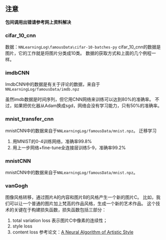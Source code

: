 ## 注意
**包间调用出错请参考网上资料解决**

### cifar_10_cnn
数据：`NNLearningLog\famousData\cifar-10-batches-py`
cifar_10_cnn的数据是图片，它的工作就是将图片分类成10类。
数据的获取方式和上面的几个例程一样。

### imdbCNN
ImdbCNN中的数据是有关于评论的数据，来自于`NNLearningLog/famousData/imdb.npz`

虽然imdb数据是时间序列，但它用CNN网络来训练可以达到80%的准确率。
不过，如果把优化器从Adam换成sgd，网络会没有学习能力，只有50%的准确率。

### mnist_transfer_cnn
mnistCNN中的数据来自于`NNLearningLog/famousData/mnist.npz`。
迁移学习
1. 用MNIST的0-4训练网络，准确率99.8%
2. 用上一步网络+fine-tune全连接层训练5-9，准确率99.2%

### mnistCNN
mnistCNN中的数据来自于`NNLearningLog/famousData/mnist.npz`。

### vanGogh
图像风格转移，通过图片A的内容和图片B的风格产生一个新的图片C。
比如，我们可以让一个普通的图片加上梵高的作品风格，生成一个新的艺术作品。
这个技术的关键在于构建损失函数，损失函数包括三部分：
1. total variation loss 表示图片C中像素的连续性；
2. style loss
3. content loss
参考论文：[A Neural Algorithm of Artistic Style](http://arxiv.org/abs/1508.06576)